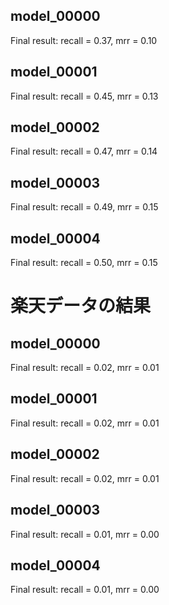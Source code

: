## model_00000
Final result: recall = 0.37, mrr = 0.10
## model_00001
Final result: recall = 0.45, mrr = 0.13
## model_00002
Final result: recall = 0.47, mrr = 0.14
## model_00003
Final result: recall = 0.49, mrr = 0.15
## model_00004
Final result: recall = 0.50, mrr = 0.15

# 楽天データの結果
## model_00000
Final result: recall = 0.02, mrr = 0.01
## model_00001
Final result: recall = 0.02, mrr = 0.01
## model_00002
Final result: recall = 0.02, mrr = 0.01
## model_00003
Final result: recall = 0.01, mrr = 0.00
## model_00004
Final result: recall = 0.01, mrr = 0.00
